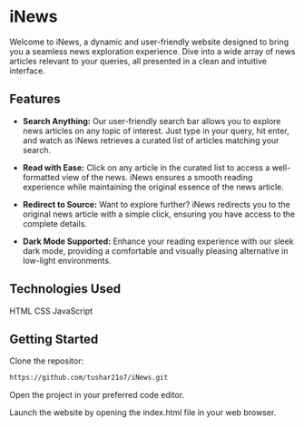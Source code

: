 # iNews
Welcome to iNews, a dynamic and user-friendly website designed to bring you a seamless news exploration experience. Dive into a wide array of news articles relevant to your queries, all presented in a clean and intuitive interface.


## Features
- **Search Anything:** Our user-friendly search bar allows you to explore news articles on any topic of interest. Just type in your query, hit enter, and watch as iNews retrieves a curated list of articles matching your search.

- **Read with Ease:** Click on any article in the curated list to access a well-formatted view of the news. iNews ensures a smooth reading experience while maintaining the original essence of the news article.

- **Redirect to Source:** Want to explore further? iNews redirects you to the original news article with a simple click, ensuring you have access to the complete details.

- **Dark Mode Supported:** Enhance your reading experience with our sleek dark mode, providing a comfortable and visually pleasing alternative in low-light environments.

## Technologies Used
  HTML
  CSS
  JavaScript

## Getting Started
Clone the repositor:
```bash
https://github.com/tushar21o7/iNews.git
```
Open the project in your preferred code editor.

Launch the website by opening the index.html file in your web browser.

